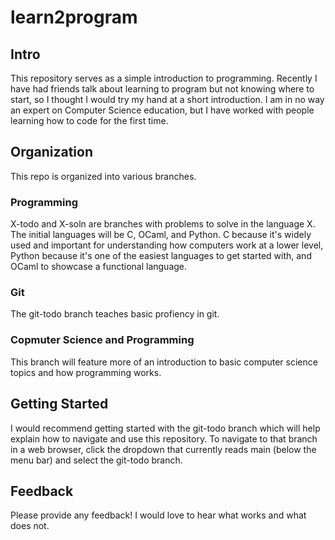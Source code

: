 # learn2program

## Intro

This repository serves as a simple introduction to programming. Recently I have had friends
talk about learning to program but not knowing where to start, so I thought I would try my
hand at a short introduction. I am in no way an expert on Computer Science education, but
I have worked with people learning how to code for the first time.

## Organization

This repo is organized into various branches. 

### Programming

X-todo and X-soln are branches with problems to solve in the language X. The initial languages will be
C, OCaml, and Python. C because it's widely used and important for understanding how computers
work at a lower level, Python because it's one of the easiest languages to get started with,
and OCaml to showcase a functional language.

### Git

The git-todo branch teaches basic profiency in git.

### Copmuter Science and Programming

This branch will feature more of an introduction to basic computer science topics
and how programming works.

## Getting Started

I would recommend getting started with the git-todo branch which will
help explain how to navigate and use this repository. To navigate to that
branch in a web browser, click the dropdown that currently reads main (below
the menu bar) and select the git-todo branch.

## Feedback

Please provide any feedback! I would love to hear what works and what does not.